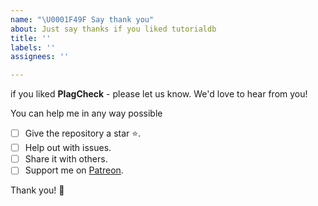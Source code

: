 ```yaml
---
name: "\U0001F49F Say thank you"
about: Just say thanks if you liked tutorialdb
title: ''
labels: ''
assignees: ''

---
```


if you liked **PlagCheck** - please let us know. We'd love to hear from you!

You can help me in any way possible

- [ ] Give the repository a star ⭐️.
- [ ] Help out with issues.
- [ ] Share it with others.
- [ ] Support me on [Patreon](https://www.patreon.com/bePatron?u=18082750).

Thank you! 💐
